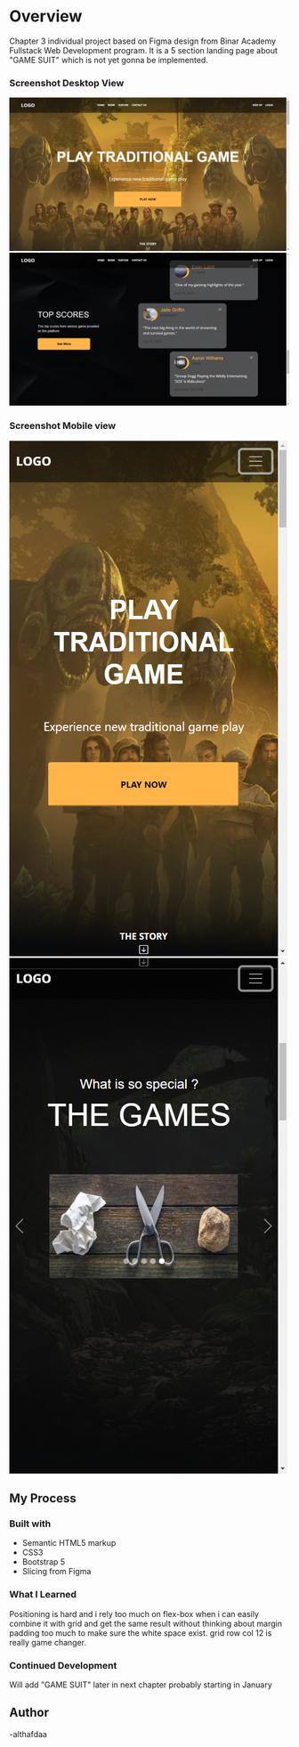 # Overview

Chapter 3 individual project based on Figma design from Binar Academy Fullstack Web Development program. It is a 5 section landing page about "GAME SUIT" which is not yet gonna be implemented.

### Screenshot Desktop View

![](./Screenshotdesktop1.jpg)
![](./Screenshotdesktop2.png)

### Screenshot Mobile view

![](./Screenshotmobile1.png)
![](./Screenshotmobile2.png)

## My Process

### Built with

- Semantic HTML5 markup
- CSS3
- Bootstrap 5
- Slicing from Figma

### What I Learned

Positioning is hard and i rely too much on flex-box when i can easily combine it with grid and get the same result without thinking about margin padding too much to make sure the white space exist.
grid row col 12 is really game changer.

### Continued Development

Will add "GAME SUIT" later in next chapter probably starting in January

## Author

-althafdaa
